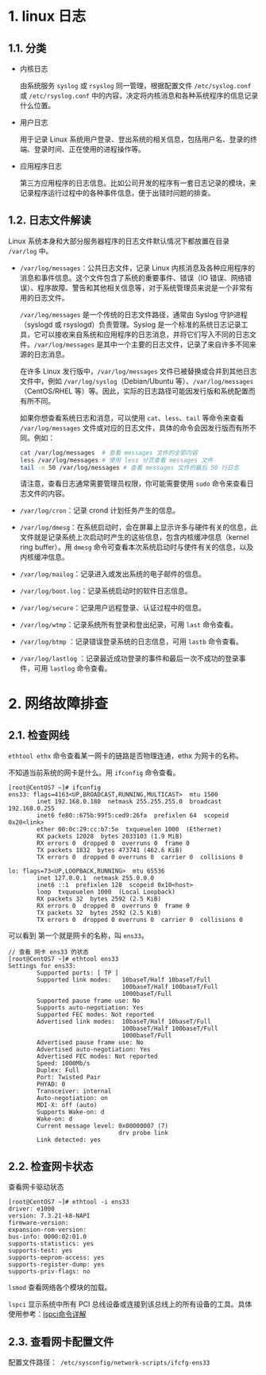 # 1. linux 日志

## 1.1. 分类

- 内核日志

  由系统服务 `syslog` 或 `rsyslog` 同一管理，根据配置文件 `/etc/syslog.conf` 或  `/etc/rsyslog.conf` 中的内容，决定将内核消息和各种系统程序的信息记录什么位置。

- 用户日志

  用于记录 Linux 系统用户登录、登出系统的相关信息，包括用户名、登录的终端、登录时间、正在使用的进程操作等。

- 应用程序日志

  第三方应用程序的日志信息。比如公司开发的程序有一套日志记录的模块，来记录程序运行过程中的各种事件信息，便于出错时问题的排查。

## 1.2. 日志文件解读

Linux 系统本身和大部分服务器程序的日志文件默认情况下都放置在目录 `/var/log` 中。

- `/var/log/messages`：公共日志文件，记录 Linux 内核消息及各种应用程序的消息和事件信息。这个文件包含了系统的重要事件、错误（IO 错误、网络错误）、程序故障、警告和其他相关信息等，对于系统管理员来说是一个非常有用的日志文件。

  `/var/log/messages` 是一个传统的日志文件路径，通常由 Syslog 守护进程（syslogd 或 rsyslogd）负责管理。Syslog 是一个标准的系统日志记录工具，它可以接收来自系统和应用程序的日志消息，并将它们写入不同的日志文件。`/var/log/messages` 是其中一个主要的日志文件，记录了来自许多不同来源的日志消息。

  在许多 Linux 发行版中，`/var/log/messages` 文件已被替换或合并到其他日志文件中，例如 `/var/log/syslog`（Debian/Ubuntu 等）、`/var/log/messages`（CentOS/RHEL 等）等。因此，实际的日志路径可能因发行版和系统配置而有所不同。

  如果你想查看系统日志和消息，可以使用 `cat`、`less`、`tail` 等命令来查看 `/var/log/messages` 文件或对应的日志文件，具体的命令会因发行版而有所不同。例如：

  ```sh
  cat /var/log/messages  # 查看 messages 文件的全部内容
  less /var/log/messages # 使用 less 分页查看 messages 文件
  tail -n 50 /var/log/messages # 查看 messages 文件的最后 50 行日志
  ```

  请注意，查看日志通常需要管理员权限，你可能需要使用 `sudo` 命令来查看日志文件的内容。

- `/var/log/cron`：记录 crond 计划任务产生的信息。

- `/var/log/dmesg`：在系统启动时，会在屏幕上显示许多与硬件有关的信息，此文件就是记录系统上次启动时产生的这些信息，包含内核缓冲信息（kernel ring buffer）。用 `dmesg` 命令可查看本次系统启动时与使件有关的信息，以及内核缓冲信息。

- `/var/log/mailog`：记录进入或发出系统的电子邮件的信息。

- `/var/log/boot.log`：记录系统启动时的软件日志信息。

- `/var/log/secure`：记录用户远程登录、认证过程中的信息。

- `/var/log/wtmp`：记录系统所有登录和登出纪录，可用 `last` 命令查看。

- `/var/log/btmp` ：记录错误登录系统的日志信息，可用 `lastb` 命令查看。

- `/var/log/lastlog` ：记录最近成功登录的事件和最后一次不成功的登录事件，可用 `lastlog` 命令查看。



# 2. 网络故障排查

## 2.1. 检查网线

`ethtool ethx` 命令查看某一网卡的链路是否物理连通，ethx 为网卡的名称。

不知道当前系统的网卡是什么。用 `ifconfig` 命令查看。

```
[root@CentOS7 ~]# ifconfig
ens33: flags=4163<UP,BROADCAST,RUNNING,MULTICAST>  mtu 1500
        inet 192.168.0.180  netmask 255.255.255.0  broadcast 192.168.0.255
        inet6 fe80::675b:99f5:ced9:26fa  prefixlen 64  scopeid 0x20<link>
        ether 00:0c:29:cc:b7:5e  txqueuelen 1000  (Ethernet)
        RX packets 12028  bytes 2033103 (1.9 MiB)
        RX errors 0  dropped 0  overruns 0  frame 0
        TX packets 1832  bytes 473741 (462.6 KiB)
        TX errors 0  dropped 0 overruns 0  carrier 0  collisions 0

lo: flags=73<UP,LOOPBACK,RUNNING>  mtu 65536
        inet 127.0.0.1  netmask 255.0.0.0
        inet6 ::1  prefixlen 128  scopeid 0x10<host>
        loop  txqueuelen 1000  (Local Loopback)
        RX packets 32  bytes 2592 (2.5 KiB)
        RX errors 0  dropped 0  overruns 0  frame 0
        TX packets 32  bytes 2592 (2.5 KiB)
        TX errors 0  dropped 0 overruns 0  carrier 0  collisions 0
```

可以看到 第一个就是网卡的名称，叫 `ens33`。

```
// 查看 网卡 ens33 的状态
[root@CentOS7 ~]# ethtool ens33
Settings for ens33:
        Supported ports: [ TP ]
        Supported link modes:   10baseT/Half 10baseT/Full
                                100baseT/Half 100baseT/Full
                                1000baseT/Full
        Supported pause frame use: No
        Supports auto-negotiation: Yes
        Supported FEC modes: Not reported
        Advertised link modes:  10baseT/Half 10baseT/Full
                                100baseT/Half 100baseT/Full
                                1000baseT/Full
        Advertised pause frame use: No
        Advertised auto-negotiation: Yes
        Advertised FEC modes: Not reported
        Speed: 1000Mb/s
        Duplex: Full
        Port: Twisted Pair
        PHYAD: 0
        Transceiver: internal
        Auto-negotiation: on
        MDI-X: off (auto)
        Supports Wake-on: d
        Wake-on: d
        Current message level: 0x00000007 (7)
                               drv probe link
        Link detected: yes

```

 

## 2.2. 检查网卡状态

查看网卡驱动状态

```
[root@CentOS7 ~]# ethtool -i ens33
driver: e1000
version: 7.3.21-k8-NAPI
firmware-version:
expansion-rom-version:
bus-info: 0000:02:01.0
supports-statistics: yes
supports-test: yes
supports-eeprom-access: yes
supports-register-dump: yes
supports-priv-flags: no
```

`lsmod` 查看网络各个模块的加载。

`lspci` 显示系统中所有 PCI 总线设备或连接到该总线上的所有设备的工具。具体使用参考：[lspci命令详解](https://www.cnblogs.com/machangwei-8/p/10403495.html)

## 2.3. 查看网卡配置文件

配置文件路径：` /etc/sysconfig/network-scripts/ifcfg-ens33`




